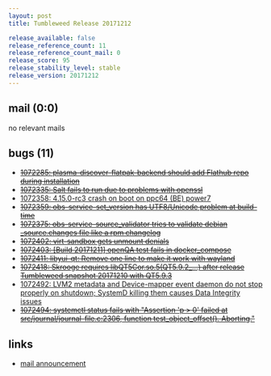 ```yaml
---
layout: post
title: Tumbleweed Release 20171212

release_available: false
release_reference_count: 11
release_reference_count_mail: 0
release_score: 95
release_stability_level: stable
release_version: 20171212
---
```


## mail (0:0)

no relevant mails

## bugs (11)

<!--more-->

- ~~[1072285: plasma-discover-flatpak-backend should add Flathub repo during installation](https://bugzilla.opensuse.org/show_bug.cgi?id=1072285)~~
- ~~[1072335: Salt fails to run due to problems with openssl](https://bugzilla.opensuse.org/show_bug.cgi?id=1072335)~~
- [1072358: 4.15.0-rc3 crash on boot on ppc64 (BE) power7](https://bugzilla.opensuse.org/show_bug.cgi?id=1072358)
- ~~[1072359: obs-service-set_version has UTF8/Unicode problem at build-time](https://bugzilla.opensuse.org/show_bug.cgi?id=1072359)~~
- ~~[1072375: obs-service-source_validator tries to validate debian <package>_source.changes file like a rpm changelog](https://bugzilla.opensuse.org/show_bug.cgi?id=1072375)~~
- ~~[1072402: virt-sandbox gets unmount denials](https://bugzilla.opensuse.org/show_bug.cgi?id=1072402)~~
- ~~[1072403: [Build 20171211] openQA test fails in docker_compose](https://bugzilla.opensuse.org/show_bug.cgi?id=1072403)~~
- ~~[1072411: libyui-qt: Remove one line to make it work with wayland](https://bugzilla.opensuse.org/show_bug.cgi?id=1072411)~~
- ~~[1072418: Skrooge requires libQT5Cor.so.5(QT5.9.2_...) after release Tumbleweed snapshot 20171210 with QT5.9.3](https://bugzilla.opensuse.org/show_bug.cgi?id=1072418)~~
- [1072492: LVM2 metadata and Device-mapper event daemon do not stop properly on shutdown; SystemD killing them causes Data Integrity issues](https://bugzilla.opensuse.org/show_bug.cgi?id=1072492)
- ~~[1072494: systemctl status fails with "Assertion 'p > 0' failed at src/journal/journal-file.c:2306, function test_object_offset(). Aborting."](https://bugzilla.opensuse.org/show_bug.cgi?id=1072494)~~



## links

- [mail announcement](https://lists.opensuse.org/opensuse-factory/2017-12/msg00231.html)
